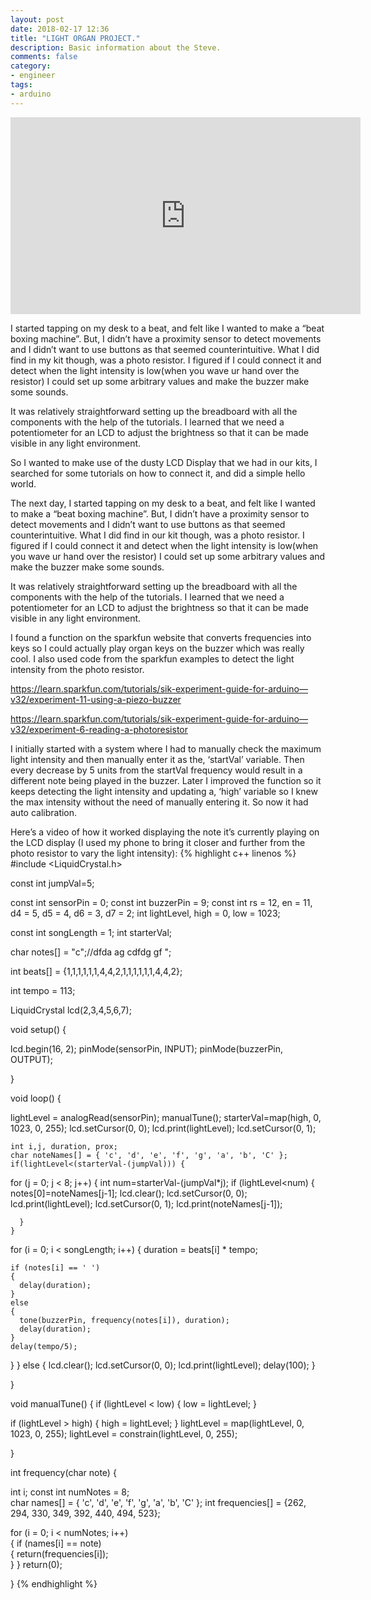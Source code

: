 ```yaml
---
layout: post
date: 2018-02-17 12:36
title: "LIGHT ORGAN PROJECT."
description: Basic information about the Steve.
comments: false
category: 
- engineer
tags:
- arduino
---
```


<iframe width="560" height="315" src="https://www.youtube.com/embed/fpGOgDTAFmc" frameborder="0" allowfullscreen></iframe>

I started tapping on my desk to a beat, and felt like I wanted to make a “beat boxing machine”. But, I didn’t have a proximity sensor to detect movements and I didn’t want to use buttons as that seemed counterintuitive. What I did find in my kit though, was a photo resistor. I figured if I could connect it and detect when the light intensity is low(when you wave ur hand over the resistor) I could set up some arbitrary values and make the buzzer make some sounds.



It was relatively straightforward setting up the breadboard with all the components with the help of the tutorials. I learned that we need a potentiometer for an LCD to adjust the brightness so that it can be made visible in any light environment.

 

So I wanted to make use of the dusty LCD Display that we had in our kits, I searched for some tutorials on how to connect it, and did a simple hello world.

The next day, I started tapping on my desk to a beat, and felt like I wanted to make a “beat boxing machine”. But, I didn’t have a proximity sensor to detect movements and I didn’t want to use buttons as that seemed counterintuitive. What I did find in our kit though, was a photo resistor. I figured if I could connect it and detect when the light intensity is low(when you wave ur hand over the resistor) I could set up some arbitrary values and make the buzzer make some sounds.

It was relatively straightforward setting up the breadboard with all the components with the help of the tutorials. I learned that we need a potentiometer for an LCD to adjust the brightness so that it can be made visible in any light environment.



I found a function on the sparkfun website that converts frequencies into keys so I could actually play organ keys on the buzzer which was really cool. I also used code from the sparkfun examples to detect the light intensity from the photo resistor.

https://learn.sparkfun.com/tutorials/sik-experiment-guide-for-arduino—v32/experiment-11-using-a-piezo-buzzer 

https://learn.sparkfun.com/tutorials/sik-experiment-guide-for-arduino—v32/experiment-6-reading-a-photoresistor

I initially started with a system where I had to manually check the maximum light intensity and then manually enter it as the, ‘startVal’ variable. Then every decrease by 5 units from the startVal frequency would result in a different note being played in the buzzer. Later I improved the function so it keeps detecting the light intensity and updating a, ‘high’ variable so I knew the max intensity without the need of manually entering it. So now it had auto calibration.

Here’s a video of how it worked displaying the note it’s currently playing on the LCD display (I used my phone to bring it closer and further from the photo resistor to vary the light intensity):
{% highlight c++ linenos %}
#include <LiquidCrystal.h>

const int jumpVal=5;


const int sensorPin = 0;
const int buzzerPin = 9;
const int rs = 12, en = 11, d4 = 5, d5 = 4, d6 = 3, d7 = 2;
int lightLevel, high = 0, low = 1023;

const int songLength = 1;
int starterVal;

char notes[] = "c";//dfda ag cdfdg gf "; 

int beats[] = {1,1,1,1,1,1,4,4,2,1,1,1,1,1,1,4,4,2};

int tempo = 113;

LiquidCrystal lcd(2,3,4,5,6,7);

void setup() {
 
  lcd.begin(16, 2);
  pinMode(sensorPin, INPUT);
  pinMode(buzzerPin, OUTPUT);
  
 
}

void loop() {

   lightLevel = analogRead(sensorPin);
   manualTune();
   starterVal=map(high, 0, 1023, 0, 255);
   lcd.setCursor(0, 0);
   lcd.print(lightLevel);
   lcd.setCursor(0, 1);
    
    int i,j, duration, prox;
    char noteNames[] = { 'c', 'd', 'e', 'f', 'g', 'a', 'b', 'C' };
    if(lightLevel<(starterVal-(jumpVal))) {
  for (j = 0; j < 8; j++)
  {
    int num=starterVal-(jumpVal*j);
    if (lightLevel<num) {
      notes[0]=noteNames[j-1];
      lcd.clear();
      lcd.setCursor(0, 0);
   lcd.print(lightLevel);
   lcd.setCursor(0, 1);
      lcd.print(noteNames[j-1]);
      
      } 
    }
  for (i = 0; i < songLength; i++) 
  {
    duration = beats[i] * tempo;  

    if (notes[i] == ' ')          
    {
      delay(duration);            
    }
    else                          
    {
      tone(buzzerPin, frequency(notes[i]), duration);
      delay(duration);            
    }
    delay(tempo/5);              
  }
} else {
        lcd.clear();
      lcd.setCursor(0, 0);
   lcd.print(lightLevel);
   delay(100);
        }
 
}

void manualTune()
{
 if (lightLevel < low)
  {
    low = lightLevel;
  }

 
  if (lightLevel > high)
  {
    high = lightLevel;
  }
  lightLevel = map(lightLevel, 0, 1023, 0, 255);
  lightLevel = constrain(lightLevel, 0, 255);

} 

int frequency(char note) 
{
 
  int i;
  const int numNotes = 8;  
  char names[] = { 'c', 'd', 'e', 'f', 'g', 'a', 'b', 'C' };
  int frequencies[] = {262, 294, 330, 349, 392, 440, 494, 523};



  for (i = 0; i < numNotes; i++)  
  {
    if (names[i] == note)        
    {
      return(frequencies[i]);    
    }
  }
  return(0);  
              
}
{% endhighlight %}